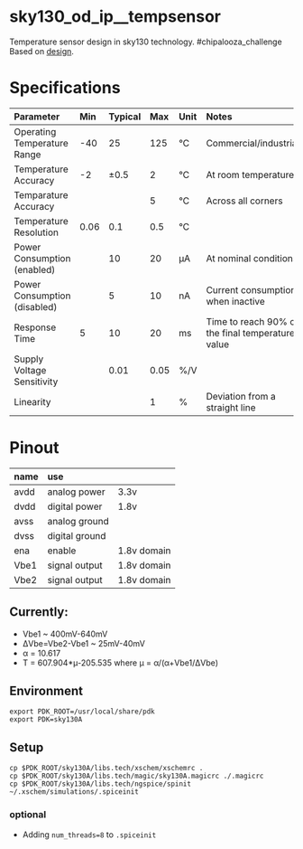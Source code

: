 # sky130_od_ip__tempsensor
Temperature sensor design in sky130 technology.  #chipalooza_challenge 
Based on [design](https://picture.iczhiku.com/resource/ieee/wHKkdSugHJQARbmb.pdf).

# Specifications

| Parameter                    | Min  | Typical | Max  | Unit | Notes                                            |
|:-----------------------------|:-----|:--------|:-----|:-----|:-------------------------------------------------|
| Operating Temperature Range  | -40  | 25      | 125  | °C   | Commercial/industrial                            |
| Temperature Accuracy         | -2   | ±0.5    | 2    | °C   | At room temperature                              |
| Temparature Accuracy         |      |         | 5    | °C   | Across all corners                               |
| Temperature Resolution       | 0.06 | 0.1     | 0.5  | °C   |                                                  |
| Power Consumption (enabled)  |      | 10      | 20   | µA   | At nominal conditions                            |
| Power Consumption (disabled) |      | 5       | 10   | nA   | Current consumption when inactive                |
| Response Time                | 5    | 10      | 20   | ms   | Time to reach 90% of the final temperature value |
| Supply Voltage Sensitivity   |      | 0.01    | 0.05 | %/V  |                                                  |
| Linearity                    |      |         | 1    | %    | Deviation from a straight line                   |

# Pinout

| name | use            |             |
|:-----|:---------------|:------------|
| avdd | analog power   | 3.3v        |
| dvdd | digital power  | 1.8v        |
| avss | analog ground  |             |
| dvss | digital ground |             |
| ena  | enable         | 1.8v domain |
| Vbe1 | signal output  | 1.8v domain |
| Vbe2 | signal output  | 1.8v domain |

## Currently:
- Vbe1 ~ 400mV-640mV
- ΔVbe=Vbe2-Vbe1 ~ 25mV-40mV
- α = 10.617
- T = 607.904*μ-205.535 where μ = α/(α+Vbe1/ΔVbe)
## Environment
```shell
export PDK_ROOT=/usr/local/share/pdk
export PDK=sky130A
```
## Setup 
```shell
cp $PDK_ROOT/sky130A/libs.tech/xschem/xschemrc .
cp $PDK_ROOT/sky130A/libs.tech/magic/sky130A.magicrc ./.magicrc
cp $PDK_ROOT/sky130A/libs.tech/ngspice/spinit  ~/.xschem/simulations/.spiceinit
```

### optional 
- Adding ```num_threads=8``` to ```.spiceinit```

